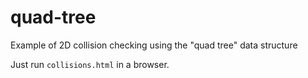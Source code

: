 # quad-tree
Example of 2D collision checking using the "quad tree" data structure

Just run `collisions.html` in a browser.
